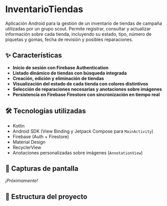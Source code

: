 # InventarioTiendas

Aplicación Android para la gestión de un inventario de tiendas de campaña utilizadas por un grupo scout. Permite registrar, consultar y actualizar información sobre cada tienda, incluyendo su estado, tipo, número de piquetas y gomas, fecha de revisión y posibles reparaciones.

## ✨ Características

- **Inicio de sesión con Firebase Authentication**
- **Listado dinámico de tiendas con búsqueda integrada**
- **Creación, edición y eliminación de tiendas**
- **Visualización del estado de cada tienda con colores distintivos**
- **Selección de reparaciones necesarias y anotaciones sobre imágenes**
- **Persistencia en Firebase Firestore con sincronización en tiempo real**

## 🛠️ Tecnologías utilizadas

- Kotlin
- Android SDK (View Binding y Jetpack Compose para `MainActivity`)
- Firebase (Auth + Firestore)
- Material Design
- RecyclerView
- Anotaciones personalizadas sobre imágenes (`AnnotationView`)

## 📱 Capturas de pantalla

_¡Próximamente!_

## 🧩 Estructura del proyecto
